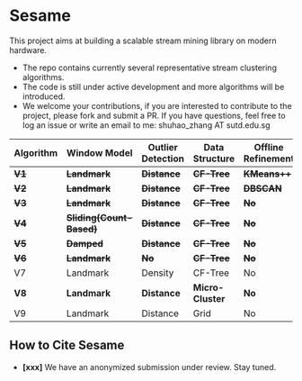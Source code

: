 # Sesame

This project aims at building a scalable stream mining library on modern hardware. 

- The repo contains currently several representative stream clustering algorithms.
- The code is still under active development and more algorithms will be introduced.
- We welcome your contributions, if you are interested to contribute to the project, please fork and submit a PR. If you have questions, feel free to log an issue or write an email to me: shuhao_zhang AT sutd.edu.sg

| Algorithm  | Window Model                 | Outlier Detection | Data Structure  | Offline Refinement |
| ---------- | ---------------------------- | ----------------- | --------------- | ------------------ |
| **~~V1~~** | **~~Landmark~~**             | **~~Distance~~**  | **~~CF-Tree~~** | **~~KMeans++~~**   |
| **~~V2~~** | **~~Landmark~~**             | **~~Distance~~**  | **~~CF-Tree~~** | **~~DBSCAN~~**     |
| **~~V3~~** | **~~Landmark~~**             | **~~Distance~~**  | **~~CF-Tree~~** | **~~No~~**         |
| **~~V4~~** | **~~Sliding(Count-Based)~~** | **~~Distance~~**  | **~~CF-Tree~~** | **~~No~~**         |
| **~~V5~~** | **~~Damped~~**               | **~~Distance~~**  | **~~CF-Tree~~**   | **~~No~~**         |
| ~~**V6**~~ | ~~**Landmark**~~             | ~~**No**~~        | ~~**CF-Tree**~~   | ~~**No**~~         |
| V7         | Landmark                     | Density           | CF-Tree           | No                 |
| **V8**     | **Landmark**                 | **Distance**      | **Micro-Cluster** | **No**             |
| V9         | Landmark                     | Distance          | Grid              | No                 |



## How to Cite Sesame

* **[xxx]** We have an anonymized submission under review. Stay tuned.
